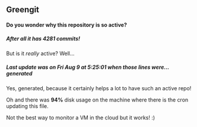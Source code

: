 ## Greengit

#### Do you wonder why this repository is so active?

##### After all it has 4281 commits!

But is it *really* active? Well...

##### Last update was on Fri Aug 9 at 5:25:01 when those lines were... generated

Yes, generated, because it certainly helps a lot to have such an active repo!

Oh and there was **94%** disk usage on the machine
where there is the cron updating this file.

Not the best way to monitor a VM in the cloud but it works! :)
